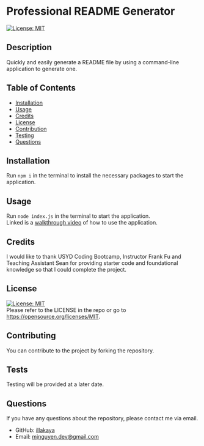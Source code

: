 # Professional README Generator
[![License: MIT](https://img.shields.io/badge/License-MIT-yellow.svg)](https://opensource.org/licenses/MIT)

## Description

Quickly and easily generate a README file by using a command-line application to generate one.

## Table of Contents
- [Installation](#installation)
- [Usage](#usage)
- [Credits](#Credits)
- [License](#license)
- [Contribution](#contribution)
- [Testing](#tests)
- [Questions](#questions)

## Installation

Run `npm i` in the terminal to install the necessary packages to start the application.

## Usage

Run `node index.js` in the terminal to start the application.  
Linked is a [walkthrough video](https://drive.google.com/file/d/1bI0vUOBZbTgwTSlWnqocGvNRWoC-9StE/view?usp=sharing) of how to use the application.

## Credits

I would like to thank USYD Coding Bootcamp, Instructor Frank Fu and Teaching Assistant Sean for providing starter code and foundational knowledge so that I could complete the project.

## License

[![License: MIT](https://img.shields.io/badge/License-MIT-yellow.svg)](https://opensource.org/licenses/MIT)  
Please refer to the LICENSE in the repo or go to https://opensource.org/licenses/MIT.

## Contributing

You can contribute to the project by forking the repository.

## Tests

Testing will be provided at a later date.

## Questions

If you have any questions about the repository, please contact me via email.
- GitHub: [illakaya](https://github.com/illakaya)
- Email: [mjnguyen.dev@gmail.com](mailto:mjnguyen.dev@gmail.com)
